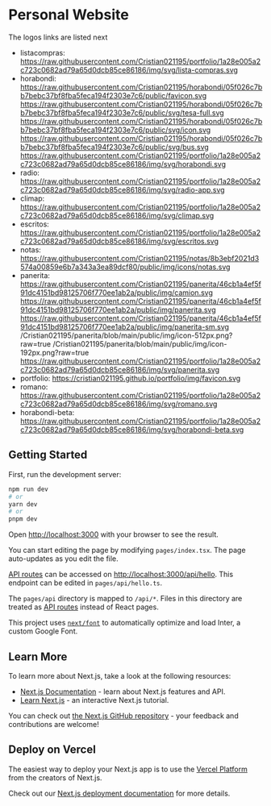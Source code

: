 # Personal Website

The logos links are listed next
- listacompras: https://raw.githubusercontent.com/Cristian021195/portfolio/1a28e005a2c723c0682ad79a65d0dcb85ce86186/img/svg/lista-compras.svg
- horabondi: https://raw.githubusercontent.com/Cristian021195/horabondi/05f026c7bb7bebc37bf8fba5feca194f2303e7c6/public/favicon.svg https://raw.githubusercontent.com/Cristian021195/horabondi/05f026c7bb7bebc37bf8fba5feca194f2303e7c6/public/svg/tesa-full.svg https://raw.githubusercontent.com/Cristian021195/horabondi/05f026c7bb7bebc37bf8fba5feca194f2303e7c6/public/svg/icon.svg https://raw.githubusercontent.com/Cristian021195/horabondi/05f026c7bb7bebc37bf8fba5feca194f2303e7c6/public/svg/bus.svg https://raw.githubusercontent.com/Cristian021195/portfolio/1a28e005a2c723c0682ad79a65d0dcb85ce86186/img/svg/horabondi.svg
- radio: https://raw.githubusercontent.com/Cristian021195/portfolio/1a28e005a2c723c0682ad79a65d0dcb85ce86186/img/svg/radio-app.svg
- climap: https://raw.githubusercontent.com/Cristian021195/portfolio/1a28e005a2c723c0682ad79a65d0dcb85ce86186/img/svg/climap.svg
- escritos: https://raw.githubusercontent.com/Cristian021195/portfolio/1a28e005a2c723c0682ad79a65d0dcb85ce86186/img/svg/escritos.svg
- notas: https://raw.githubusercontent.com/Cristian021195/notas/8b3ebf2021d3574a00859e6b7a343a3ea89dcf80/public/img/icons/notas.svg
- panerita: https://raw.githubusercontent.com/Cristian021195/panerita/46cb1a4ef5f91dc4151bd98125706f770ee1ab2a/public/img/camion.svg https://raw.githubusercontent.com/Cristian021195/panerita/46cb1a4ef5f91dc4151bd98125706f770ee1ab2a/public/img/panerita.svg https://raw.githubusercontent.com/Cristian021195/panerita/46cb1a4ef5f91dc4151bd98125706f770ee1ab2a/public/img/panerita-sm.svg /Cristian021195/panerita/blob/main/public/img/icon-512px.png?raw=true /Cristian021195/panerita/blob/main/public/img/icon-192px.png?raw=true https://raw.githubusercontent.com/Cristian021195/portfolio/1a28e005a2c723c0682ad79a65d0dcb85ce86186/img/svg/panerita.svg
- portfolio: https://cristian021195.github.io/portfolio/img/favicon.svg 
- romano: https://raw.githubusercontent.com/Cristian021195/portfolio/1a28e005a2c723c0682ad79a65d0dcb85ce86186/img/svg/romano.svg
- horabondi-beta: https://raw.githubusercontent.com/Cristian021195/portfolio/1a28e005a2c723c0682ad79a65d0dcb85ce86186/img/svg/horabondi-beta.svg

## Getting Started

First, run the development server:

```bash
npm run dev
# or
yarn dev
# or
pnpm dev
```

Open [http://localhost:3000](http://localhost:3000) with your browser to see the result.

You can start editing the page by modifying `pages/index.tsx`. The page auto-updates as you edit the file.

[API routes](https://nextjs.org/docs/api-routes/introduction) can be accessed on [http://localhost:3000/api/hello](http://localhost:3000/api/hello). This endpoint can be edited in `pages/api/hello.ts`.

The `pages/api` directory is mapped to `/api/*`. Files in this directory are treated as [API routes](https://nextjs.org/docs/api-routes/introduction) instead of React pages.

This project uses [`next/font`](https://nextjs.org/docs/basic-features/font-optimization) to automatically optimize and load Inter, a custom Google Font.

## Learn More

To learn more about Next.js, take a look at the following resources:

- [Next.js Documentation](https://nextjs.org/docs) - learn about Next.js features and API.
- [Learn Next.js](https://nextjs.org/learn) - an interactive Next.js tutorial.

You can check out [the Next.js GitHub repository](https://github.com/vercel/next.js/) - your feedback and contributions are welcome!

## Deploy on Vercel

The easiest way to deploy your Next.js app is to use the [Vercel Platform](https://vercel.com/new?utm_medium=default-template&filter=next.js&utm_source=create-next-app&utm_campaign=create-next-app-readme) from the creators of Next.js.

Check out our [Next.js deployment documentation](https://nextjs.org/docs/deployment) for more details.
